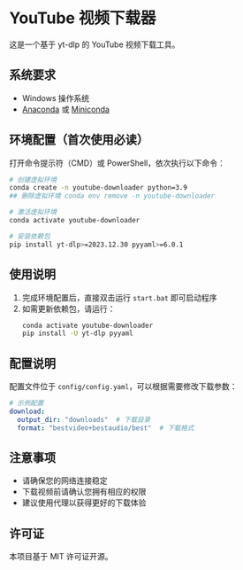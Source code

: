 # YouTube 视频下载器

这是一个基于 yt-dlp 的 YouTube 视频下载工具。

## 系统要求

- Windows 操作系统
- [Anaconda](https://www.anaconda.com/download) 或 [Miniconda](https://docs.conda.io/projects/miniconda/en/latest/)

## 环境配置（首次使用必读）

打开命令提示符（CMD）或 PowerShell，依次执行以下命令：

```bash
# 创建虚拟环境
conda create -n youtube-downloader python=3.9
## 删除虚拟环境 conda env remove -n youtube-downloader

# 激活虚拟环境
conda activate youtube-downloader

# 安装依赖包
pip install yt-dlp>=2023.12.30 pyyaml>=6.0.1
```

## 使用说明

1. 完成环境配置后，直接双击运行 `start.bat` 即可启动程序
2. 如需更新依赖包，请运行：
   ```bash
   conda activate youtube-downloader
   pip install -U yt-dlp pyyaml
   ```

## 配置说明

配置文件位于 `config/config.yaml`，可以根据需要修改下载参数：

```yaml
# 示例配置
download:
  output_dir: "downloads"  # 下载目录
  format: "bestvideo+bestaudio/best"  # 下载格式
```

## 注意事项

- 请确保您的网络连接稳定
- 下载视频前请确认您拥有相应的权限
- 建议使用代理以获得更好的下载体验

## 许可证

本项目基于 MIT 许可证开源。
